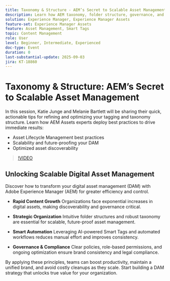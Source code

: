 ```yaml
---
title: Taxonomy & Structure - AEM’s Secret to Scalable Asset Management
description: Learn how AEM taxonomy, folder structure, governance, and Smart Tags unlock efficient digital asset management, boost discoverability, and ensure brand control.
solution: Experience Manager, Experience Manager Assets
feature-set: Experience Manager Assets
feature: Asset Management, Smart Tags
topic: Content Management
role: User
level: Beginner, Intermediate, Experienced
doc-type: Event
duration: 0
last-substantial-update: 2025-09-03
jira: KT-18860
---
```


# Taxonomy & Structure: AEM’s Secret to Scalable Asset Management

In this session, Katie Junge and Melanie Bartlett will be sharing their quick, actionable tips for refining and optimizing your tagging and taxonomy structure. Learn how AEM Assets experts deploy best practices to drive immediate results:

* Asset Lifecycle Management best practices
* Scalability and future-proofing your DAM
* Optimized asset discoverability

>[!VIDEO](https://video.tv.adobe.com/v/3471385/?learn=on&enablevpops)

## Unlocking Scalable Digital Asset Management

Discover how to transform your digital asset management (DAM) with Adobe Experience Manager (AEM) for greater efficiency and control.

* **Rapid Content Growth** Organizations face exponential increases in digital assets, making discoverability and governance critical.

* **Strategic Organization** Intuitive folder structures and robust taxonomy are essential for scalable, future-proof asset management.

* **Smart Automation** Leveraging AI-powered Smart Tags and automated workflows reduces manual effort and improves consistency.

* **Governance & Compliance** Clear policies, role-based permissions, and ongoing optimization ensure brand consistency and legal compliance.

By applying these principles, teams can boost productivity, maintain a unified brand, and avoid costly cleanups as they scale. Start building a DAM strategy that unlocks true value for your organization.